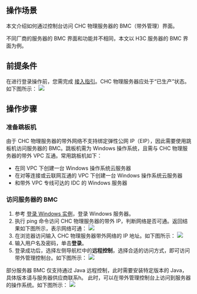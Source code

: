 ## 操作场景
本文介绍如何通过控制台访问 CHC 物理服务器的 BMC（带外管理）界面。

<dx-alert infotype="explain" title="">
不同厂商的服务器的 BMC 界面和功能并不相同，本文以 H3C 服务器的 BMC 界面为例。
</dx-alert>




## 前提条件

在进行登录操作前，您需完成 [接入指引](https://cloud.tencent.com/document/product/1448/60642)。CHC 物理服务器应处于“已生产”状态。如下图所示：
![](https://qcloudimg.tencent-cloud.cn/raw/4e416a741fda3d719779485c5dc4626e.png)


## 操作步骤


### 准备跳板机
由于 CHC 物理服务器的带外网络不支持绑定弹性公网 IP（EIP），因此需要使用跳板机访问服务器的 BMC。跳板机需为 Windows 操作系统，且需与 CHC 物理服务器的带外 VPC 互通。常用跳板机如下：

- 在同 VPC 下创建一台 Windows 操作系统云服务器
- 在对等连接或云联网互通的 VPC 下创建一台 Windows 操作系统云服务器
- 和带外 VPC 专线可达的 IDC 的 Windows 服务器


### 访问服务器的 BMC
1. 参考 [登录 Windows 实例](https://cloud.tencent.com/document/product/213/35697)，登录 Windows 服务器。
2. 执行 ping 命令访问 CHC 物理服务器的带外 IP，判断网络是否可通。返回结果如下图所示，表示网络可通：
![](https://qcloudimg.tencent-cloud.cn/raw/d970cf7bbfe861c7225353d2a2bb65bf.png)
3. 在浏览器访问输入 CHC 物理服务器带外网络的 IP 地址。如下图所示：
![](https://qcloudimg.tencent-cloud.cn/raw/632e4813b4346e0b4235d8fb0e6341f6.png)
4. 输入用户名及密码，单击**登录**。
5. 登录成功后，选择左侧导航栏中的**远程控制**，选择合适的访问方式，即可访问带外管理控制台。如下图所示：
![](https://qcloudimg.tencent-cloud.cn/raw/2de318f095878159b8e4074707f282c5.png)
<dx-alert infotype="notice" title="">
部分服务器 BMC 仅支持通过 Java 远程控制，此时需要安装特定版本的 Java，具体版本请与服务器供应商联系h。
</dx-alert>
此时，可以在带外管理控制台上访问到服务器的操作系统。如下图所示：
<img src="https://qcloudimg.tencent-cloud.cn/raw/f388f049fce0280ef8a6f07c1bdad9ac.png"/>










